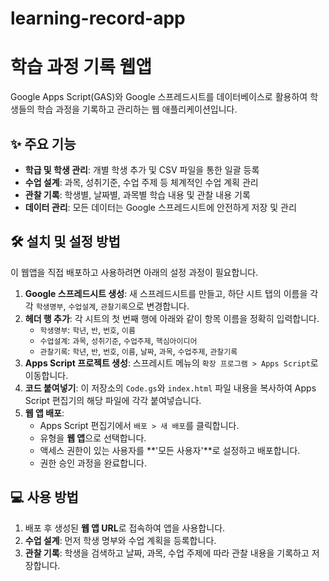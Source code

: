 # learning-record-app
# 학습 과정 기록 웹앱

Google Apps Script(GAS)와 Google 스프레드시트를 데이터베이스로 활용하여 학생들의 학습 과정을 기록하고 관리하는 웹 애플리케이션입니다.

## ✨ 주요 기능

- **학급 및 학생 관리**: 개별 학생 추가 및 CSV 파일을 통한 일괄 등록
- **수업 설계**: 과목, 성취기준, 수업 주제 등 체계적인 수업 계획 관리
- **관찰 기록**: 학생별, 날짜별, 과목별 학습 내용 및 관찰 내용 기록
- **데이터 관리**: 모든 데이터는 Google 스프레드시트에 안전하게 저장 및 관리

## 🛠️ 설치 및 설정 방법

이 웹앱을 직접 배포하고 사용하려면 아래의 설정 과정이 필요합니다.

1.  **Google 스프레드시트 생성**: 새 스프레드시트를 만들고, 하단 시트 탭의 이름을 각각 `학생명부`, `수업설계`, `관찰기록`으로 변경합니다.
2.  **헤더 행 추가**: 각 시트의 첫 번째 행에 아래와 같이 항목 이름을 정확히 입력합니다.
    * `학생명부`: `학년`, `반`, `번호`, `이름`
    * `수업설계`: `과목`, `성취기준`, `수업주제`, `핵심아이디어`
    * `관찰기록`: `학년`, `반`, `번호`, `이름`, `날짜`, `과목`, `수업주제`, `관찰기록`
3.  **Apps Script 프로젝트 생성**: 스프레시트 메뉴의 `확장 프로그램 > Apps Script`로 이동합니다.
4.  **코드 붙여넣기**: 이 저장소의 `Code.gs`와 `index.html` 파일 내용을 복사하여 Apps Script 편집기의 해당 파일에 각각 붙여넣습니다.
5.  **웹 앱 배포**:
    * Apps Script 편집기에서 `배포 > 새 배포`를 클릭합니다.
    * 유형을 **웹 앱**으로 선택합니다.
    * 액세스 권한이 있는 사용자를 **'모든 사용자'**로 설정하고 배포합니다.
    * 권한 승인 과정을 완료합니다.

## 💻 사용 방법

1.  배포 후 생성된 **웹 앱 URL**로 접속하여 앱을 사용합니다.
2.  **수업 설계**: 먼저 학생 명부와 수업 계획을 등록합니다.
3.  **관찰 기록**: 학생을 검색하고 날짜, 과목, 수업 주제에 따라 관찰 내용을 기록하고 저장합니다.
